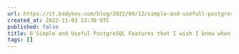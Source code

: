 ```yaml
---
url: https://it.badykov.com/blog/2022/09/12/simple-and-usefull-postgresql-features/
created_at: 2022-11-03 13:30 UTC
published: false
title: 6 Simple and Useful PostgreSQL Features that I wish I knew when I started
tags: []
---
```



